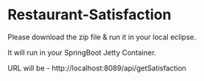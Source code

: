 # Restaurant-Satisfaction

Please download the zip file & run it in your local eclipse.

It will run in your SpringBoot Jetty Container.

URL will be - http://localhost:8089/api/getSatisfaction

